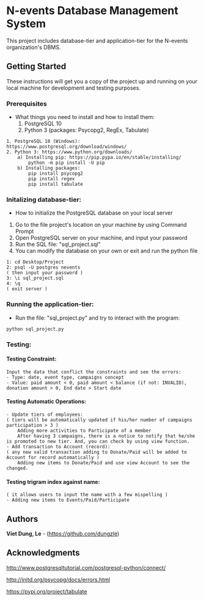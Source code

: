 # N-events Database Management System

This project includes database-tier and application-tier for the N-events organization's DBMS.
 
## Getting Started

These instructions will get you a copy of the project up and running on your local machine for development and testing purposes.

### Prerequisites
- What things you need to install and how to install them:
	1. PostgreSQL 10
	2. Python 3 (packages: Psycopg2, RegEx, Tabulate)
```
1. PostgreSQL 10 (Windows): https://www.postgresql.org/download/windows/
2. Python 3: https://www.python.org/downloads/ 
	a) Installing pip: https://pip.pypa.io/en/stable/installing/
		python -m pip install -U pip
	b) Installing packages:
		pip install psycopg2
		pip install regex
		pip install tabulate
```

### Initalizing database-tier:
- How to initialize the PostgreSQL database on your local server
1. Go to the file project's location on your machine by using Command Prompt
2. Open PostgreSQL server on your machine, and input your password
3. Run the SQL file: "sql_project.sql"
4. You can modify the database on your own or exit and run the python file
```
1: cd Desktop/Project
2: psql -U postgres nevents
( then input your password )
3: \i sql_project.sql
4: \q
( exit server )
```

### Running the application-tier:
- Run the file: "sql_project.py" and try to interact with the program:
```
python sql_project.py
```

### Testing:
#### Testing Constraint:
	Input the data that conflict the constraints and see the errors:
	- Type: date, event type, campaigns concept
	- Value: paid amount < 0, paid amount < balance (if not: INVALID), donation amount > 0, End date > Start date
		
#### Testing Automatic Operations:
	- Update tiers of employees:
	( tiers will be automatically updated if his/her number of campaigns participation > 3 )
		Adding more activities to Participate of a member
		After having 3 campaigns, there is a notice to notify that he/she is promoted to new tier. And, you can check by using view function.
	- Add transaction to Account (record):
	( any new valid transaction adding to Donate/Paid will be added to Account for record automatically )
		Adding new items to Donate/Paid and use view Account to see the changed.

#### Testing trigram index against name:
	( it allows users to input the name with a few mispelling )
	- Adding new items to Events/Paid/Participate
	
## Authors
**Viet Dung, Le** - (https://github.com/dungzle)

## Acknowledgments
http://www.postgresqltutorial.com/postgresql-python/connect/ 

http://initd.org/psycopg/docs/errors.html 

https://pypi.org/project/tabulate